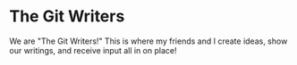 # The Git Writers

We are "The Git Writers!" This is where my friends and I create ideas, show our writings, and receive input all in on place!
